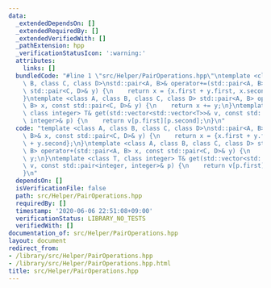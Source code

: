 ```yaml
---
data:
  _extendedDependsOn: []
  _extendedRequiredBy: []
  _extendedVerifiedWith: []
  _pathExtension: hpp
  _verificationStatusIcon: ':warning:'
  attributes:
    links: []
  bundledCode: "#line 1 \"src/Helper/PairOperations.hpp\"\ntemplate <class A, class\
    \ B, class C, class D>\nstd::pair<A, B>& operator+=(std::pair<A, B>& x, const\
    \ std::pair<C, D>& y) {\n    return x = {x.first + y.first, x.second + y.second};\n\
    }\ntemplate <class A, class B, class C, class D> std::pair<A, B> operator+(std::pair<A,\
    \ B> x, const std::pair<C, D>& y) {\n    return x += y;\n}\ntemplate <class T,\
    \ class integer> T& get(std::vector<std::vector<T>>& v, const std::pair<integer,\
    \ integer>& p) {\n    return v[p.first][p.second];\n}\n"
  code: "template <class A, class B, class C, class D>\nstd::pair<A, B>& operator+=(std::pair<A,\
    \ B>& x, const std::pair<C, D>& y) {\n    return x = {x.first + y.first, x.second\
    \ + y.second};\n}\ntemplate <class A, class B, class C, class D> std::pair<A,\
    \ B> operator+(std::pair<A, B> x, const std::pair<C, D>& y) {\n    return x +=\
    \ y;\n}\ntemplate <class T, class integer> T& get(std::vector<std::vector<T>>&\
    \ v, const std::pair<integer, integer>& p) {\n    return v[p.first][p.second];\n\
    }\n"
  dependsOn: []
  isVerificationFile: false
  path: src/Helper/PairOperations.hpp
  requiredBy: []
  timestamp: '2020-06-06 22:51:08+09:00'
  verificationStatus: LIBRARY_NO_TESTS
  verifiedWith: []
documentation_of: src/Helper/PairOperations.hpp
layout: document
redirect_from:
- /library/src/Helper/PairOperations.hpp
- /library/src/Helper/PairOperations.hpp.html
title: src/Helper/PairOperations.hpp
---
```

